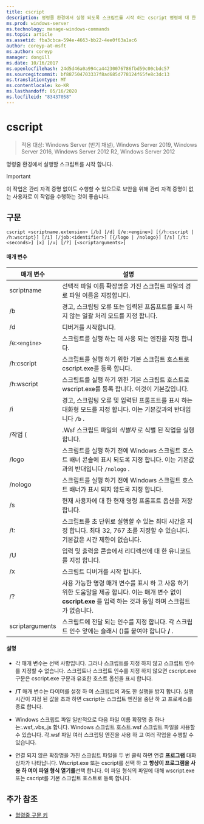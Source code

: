 ```yaml
---
title: cscript
description: 명령줄 환경에서 실행 되도록 스크립트를 시작 하는 cscript 명령에 대 한 참조 항목입니다.
ms.prod: windows-server
ms.technology: manage-windows-commands
ms.topic: article
ms.assetid: fba3cbca-594e-4663-bb22-4ee0f63a1ac6
author: coreyp-at-msft
ms.author: coreyp
manager: dongill
ms.date: 10/16/2017
ms.openlocfilehash: 24d5d46a0a994ca44230076786fbd59c00cbdc57
ms.sourcegitcommit: bf887504703337f8ad685d778124f65fe8c3dc13
ms.translationtype: MT
ms.contentlocale: ko-KR
ms.lasthandoff: 05/16/2020
ms.locfileid: "83437058"
---
```

# <a name="cscript"></a>cscript

> 적용 대상: Windows Server (반기 채널), Windows Server 2019, Windows Server 2016, Windows Server 2012 R2, Windows Server 2012

명령줄 환경에서 실행할 스크립트를 시작 합니다.

>[!IMPORTANT]
> 이 작업은 관리 자격 증명 없이도 수행할 수 있으므로 보안을 위해 관리 자격 증명이 없는 사용자로 이 작업을 수행하는 것이 좋습니다.

## <a name="syntax"></a>구문

```
cscript <scriptname.extension> [/b] [/d] [/e:<engine>] [{/h:cscript | /h:wscript}] [/i] [/job:<identifier>] [{/logo | /nologo}] [/s] [/t:<seconds>] [x] [/u] [/?] [<scriptarguments>]
```

#### <a name="parameters"></a>매개 변수

| 매개 변수 | 설명 |
| --------- | ----------- |
| scriptname | 선택적 파일 이름 확장명을 가진 스크립트 파일의 경로 파일 이름을 지정합니다. |
| /b | 경고, 스크립팅 오류 또는 입력된 프롬프트를 표시 하지 않는 일괄 처리 모드를 지정 합니다. |
| /d | 디버거를 시작합니다. |
| /e:`<engine>` | 스크립트를 실행 하는 데 사용 되는 엔진을 지정 합니다. |
| /h:cscript | 스크립트를 실행 하기 위한 기본 스크립트 호스트로 cscript.exe를 등록 합니다. |
| /h:wscript | 스크립트를 실행 하기 위한 기본 스크립트 호스트로 wscript.exe를 등록 합니다. 이것이 기본값입니다. |
| /i | 경고, 스크립팅 오류 및 입력된 프롬프트를 표시 하는 대화형 모드를 지정 합니다. 이는 기본값과의 반대입니다 `/b` . |
| /작업 (<identifier> | .Wsf 스크립트 파일의 *식별자* 로 식별 된 작업을 실행 합니다. |
| /logo | 스크립트를 실행 하기 전에 Windows 스크립트 호스트 배너 콘솔에 표시 되도록 지정 합니다. 이는 기본값과의 반대입니다 `/nologo` . |
| /nologo | 스크립트를 실행 하기 전에 Windows 스크립트 호스트 배너가 표시 되지 않도록 지정 합니다. |
| /s | 현재 사용자에 대 한 현재 명령 프롬프트 옵션을 저장합니다. |
| /t:<seconds> | 스크립트를 초 단위로 실행할 수 있는 최대 시간을 지정 합니다. 최대 32, 767 초를 지정할 수 있습니다. 기본값은 시간 제한이 없습니다. |
| /U | 입력 및 출력을 콘솔에서 리디렉션에 대 한 유니코드를 지정 합니다. |
| /x | 스크립트 디버거를 시작 합니다. |
| /? | 사용 가능한 명령 매개 변수를 표시 하 고 사용 하기 위한 도움말을 제공 합니다. 이는 매개 변수 없이 **cscript.exe** 를 입력 하는 것과 동일 하며 스크립트가 없습니다. |
| scriptarguments | 스크립트에 전달 되는 인수를 지정 합니다. 각 스크립트 인수 앞에는 슬래시 ()를 붙여야 합니다 **/** . |

#### <a name="remarks"></a>설명

- 각 매개 변수는 선택 사항입니다. 그러나 스크립트를 지정 하지 않고 스크립트 인수를 지정할 수 없습니다. 스크립트나 스크립트 인수를 지정 하지 않으면 cscript.exe 구문은 cscript.exe 구문과 유효한 호스트 옵션을 표시 합니다.

- **/T** 매개 변수는 타이머를 설정 하 여 스크립트의 과도 한 실행을 방지 합니다. 실행 시간이 지정 된 값을 초과 하면 cscript는 스크립트 엔진을 중단 하 고 프로세스를 종료 합니다.

- Windows 스크립트 파일 일반적으로 다음 파일 이름 확장명 중 하나는:.wsf,.vbs,.js 합니다. Windows 스크립트 호스트.wsf 스크립트 파일을 사용할 수 있습니다. 각.wsf 파일 여러 스크립팅 엔진을 사용 하 고 여러 작업을 수행할 수 있습니다.

- 연결 되지 않은 확장명을 가진 스크립트 파일을 두 번 클릭 하면 연결 **프로그램** 대화 상자가 나타납니다. Wscript.exe 또는 cscript를 선택 하 고 **항상이 프로그램을 사용 하 여이 파일 형식 열기를**선택 합니다. 이 파일 형식의 파일에 대해 wscript.exe 또는 cscript를 기본 스크립트 호스트로 등록 합니다.

## <a name="additional-references"></a>추가 참조

- [명령줄 구문 키](command-line-syntax-key.md)
